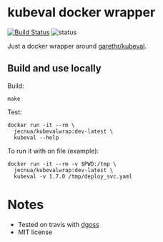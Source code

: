 # kubeval docker wrapper

[![Build Status](https://travis-ci.org/jecnua/kubevalwrap.svg?branch=master)](https://travis-ci.org/jecnua/kubevalwrap)
![status](https://img.shields.io/badge/project_status-active-green.svg)

Just a docker wrapper around [garethr/kubeval](https://github.com/garethr/kubeval).

## Build and use locally

Build:

    make

Test:

    docker run -it --rm \
      jecnua/kubevalwrap:dev-latest \
      kubeval --help

To run it with on file (example):

    docker run -it --rm -v $PWD:/tmp \
      jecnua/kubevalwrap:dev-latest \
      kubeval -v 1.7.0 /tmp/deploy_svc.yaml

# Notes

- Tested on travis with [dgoss](https://github.com/aelsabbahy/goss/tree/master/extras/dgoss)
- MIT license
